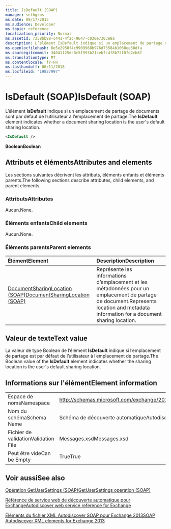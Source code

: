 ```yaml
---
title: IsDefault (SOAP)
manager: sethgros
ms.date: 09/17/2015
ms.audience: Developer
ms.topic: reference
localization_priority: Normal
ms.assetid: 7358bb88-c441-4f2c-9647-c030e7303e8a
description: L’élément IsDefault indique si un emplacement de partage de documents sont par défaut de l’utilisateur à l’emplacement de partage.
ms.openlocfilehash: 6e5e2958f4c9909968b976d73584b1060ee58dfa
ms.sourcegitcommit: 34041125dc8c5f993b21cebfc4f8b72f0fd2cb6f
ms.translationtype: MT
ms.contentlocale: fr-FR
ms.lasthandoff: 06/11/2018
ms.locfileid: "19827997"
---
```

# <a name="isdefault-soap"></a><span data-ttu-id="34edb-103">IsDefault (SOAP)</span><span class="sxs-lookup"><span data-stu-id="34edb-103">IsDefault (SOAP)</span></span>

<span data-ttu-id="34edb-104">L’élément **IsDefault** indique si un emplacement de partage de documents sont par défaut de l’utilisateur à l’emplacement de partage.</span><span class="sxs-lookup"><span data-stu-id="34edb-104">The **IsDefault** element indicates whether a document sharing location is the user's default sharing location.</span></span> 
  
```XML
<IsDefault /> 
```

 <span data-ttu-id="34edb-105">**Boolean**</span><span class="sxs-lookup"><span data-stu-id="34edb-105">**Boolean**</span></span>
## <a name="attributes-and-elements"></a><span data-ttu-id="34edb-106">Attributs et éléments</span><span class="sxs-lookup"><span data-stu-id="34edb-106">Attributes and elements</span></span>

<span data-ttu-id="34edb-107">Les sections suivantes décrivent les attributs, éléments enfants et éléments parents.</span><span class="sxs-lookup"><span data-stu-id="34edb-107">The following sections describe attributes, child elements, and parent elements.</span></span>
  
### <a name="attributes"></a><span data-ttu-id="34edb-108">Attributs</span><span class="sxs-lookup"><span data-stu-id="34edb-108">Attributes</span></span>

<span data-ttu-id="34edb-109">Aucun.</span><span class="sxs-lookup"><span data-stu-id="34edb-109">None.</span></span>
  
### <a name="child-elements"></a><span data-ttu-id="34edb-110">Éléments enfants</span><span class="sxs-lookup"><span data-stu-id="34edb-110">Child elements</span></span>

<span data-ttu-id="34edb-111">Aucun.</span><span class="sxs-lookup"><span data-stu-id="34edb-111">None.</span></span>
  
### <a name="parent-elements"></a><span data-ttu-id="34edb-112">Éléments parents</span><span class="sxs-lookup"><span data-stu-id="34edb-112">Parent elements</span></span>

|<span data-ttu-id="34edb-113">**Élément**</span><span class="sxs-lookup"><span data-stu-id="34edb-113">**Element**</span></span>|<span data-ttu-id="34edb-114">**Description**</span><span class="sxs-lookup"><span data-stu-id="34edb-114">**Description**</span></span>|
|:-----|:-----|
|[<span data-ttu-id="34edb-115">DocumentSharingLocation (SOAP)</span><span class="sxs-lookup"><span data-stu-id="34edb-115">DocumentSharingLocation (SOAP)</span></span>](documentsharinglocation-soap.md) <br/> |<span data-ttu-id="34edb-116">Représente les informations d’emplacement et les métadonnées pour un emplacement de partage de document.</span><span class="sxs-lookup"><span data-stu-id="34edb-116">Represents location and metadata information for a document sharing location.</span></span>  <br/> |
   
## <a name="text-value"></a><span data-ttu-id="34edb-117">Valeur de texte</span><span class="sxs-lookup"><span data-stu-id="34edb-117">Text value</span></span>

<span data-ttu-id="34edb-118">La valeur de type Boolean de l’élément **IsDefault** indique si l’emplacement de partage est par défaut de l’utilisateur à l’emplacement de partage.</span><span class="sxs-lookup"><span data-stu-id="34edb-118">The Boolean value of the **IsDefault** element indicates whether the sharing location is the user's default sharing location.</span></span> 
  
## <a name="element-information"></a><span data-ttu-id="34edb-119">Informations sur l'élément</span><span class="sxs-lookup"><span data-stu-id="34edb-119">Element information</span></span>

|||
|:-----|:-----|
|<span data-ttu-id="34edb-120">Espace de noms</span><span class="sxs-lookup"><span data-stu-id="34edb-120">Namespace</span></span>  <br/> |http://schemas.microsoft.com/exchange/2010/Autodiscover  <br/> |
|<span data-ttu-id="34edb-121">Nom du schéma</span><span class="sxs-lookup"><span data-stu-id="34edb-121">Schema Name</span></span>  <br/> |<span data-ttu-id="34edb-122">Schéma de découverte automatique</span><span class="sxs-lookup"><span data-stu-id="34edb-122">Autodiscover schema</span></span>  <br/> |
|<span data-ttu-id="34edb-123">Fichier de validation</span><span class="sxs-lookup"><span data-stu-id="34edb-123">Validation File</span></span>  <br/> |<span data-ttu-id="34edb-124">Messages.xsd</span><span class="sxs-lookup"><span data-stu-id="34edb-124">Messages.xsd</span></span>  <br/> |
|<span data-ttu-id="34edb-125">Peut être vide</span><span class="sxs-lookup"><span data-stu-id="34edb-125">Can be Empty</span></span>  <br/> |<span data-ttu-id="34edb-126">True</span><span class="sxs-lookup"><span data-stu-id="34edb-126">True</span></span>  <br/> |
   
## <a name="see-also"></a><span data-ttu-id="34edb-127">Voir aussi</span><span class="sxs-lookup"><span data-stu-id="34edb-127">See also</span></span>



[<span data-ttu-id="34edb-128">Opération GetUserSettings (SOAP)</span><span class="sxs-lookup"><span data-stu-id="34edb-128">GetUserSettings operation (SOAP)</span></span>](getusersettings-operation-soap.md)


[<span data-ttu-id="34edb-129">Référence de service web de découverte automatique pour Exchange</span><span class="sxs-lookup"><span data-stu-id="34edb-129">Autodiscover web service reference for Exchange</span></span>](autodiscover-web-service-reference-for-exchange.md)
  
[<span data-ttu-id="34edb-130">Éléments du fichier XML Autodiscover SOAP pour Exchange 2013</span><span class="sxs-lookup"><span data-stu-id="34edb-130">SOAP Autodiscover XML elements for Exchange 2013</span></span>](soap-autodiscover-xml-elements-for-exchange-2013.md)

